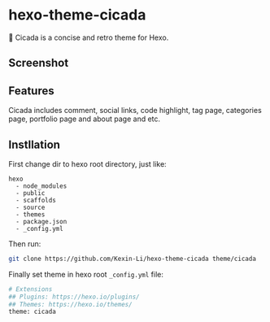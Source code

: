 # hexo-theme-cicada

💭 Cicada is a concise and retro theme for Hexo.

## Screenshot

## Features

Cicada includes comment, social links, code highlight, tag page, categories page, portfolio page and about page and etc.

## Instllation

First change dir to hexo root directory, just like:

```
hexo
  - node_modules
  - public
  - scaffolds
  - source
  - themes
  - package.json
  - _config.yml
```

Then run:

``` bash
git clone https://github.com/Kexin-Li/hexo-theme-cicada theme/cicada
```

Finally set theme in hexo root `_config.yml` file:

``` bash
# Extensions
## Plugins: https://hexo.io/plugins/
## Themes: https://hexo.io/themes/
theme: cicada
```